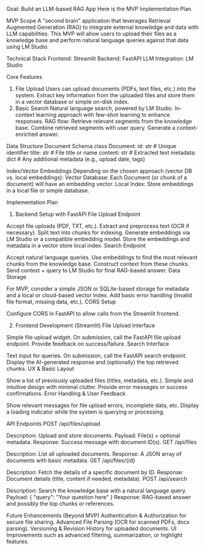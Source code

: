 Goal: Build an LLM-based RAG App
Here is the MVP Implementation Plan.

MVP Scope
A "second brain" application that leverages Retrieval Augmented Generation (RAG) to integrate external knowledge and data with LLM capabilities. This MVP will allow users to upload their files as a knowledge base and perform natural language queries against that data using LM Studio.

Technical Stack
Frontend: Streamlit
Backend: FastAPI
LLM Integration: LM Studio

Core Features
1. File Upload
Users can upload documents (PDFs, text files, etc.) into the system.
Extract key information from the uploaded files and store them in a vector database or simple on-disk index.
2. Basic Search
Natural language search, powered by LM Studio.
In-context learning approach with few-shot learning to enhance responses.
RAG flow:
Retrieve relevant segments from the knowledge base.
Combine retrieved segments with user query.
Generate a context-enriched answer.

Data Structure
Document Schema
class Document:
    id: str           # Unique identifier
    title: str        # File title or name
    content: str      # Extracted text
    metadata: dict    # Any additional metadata (e.g., upload date, tags)

Index/Vector Embeddings
Depending on the chosen approach (vector DB vs. local embeddings):
Vector Database: Each Document (or chunk of a document) will have an embedding vector.
Local Index: Store embeddings in a local file or simple database.

Implementation Plan
1. Backend Setup with FastAPI
File Upload Endpoint


Accept file uploads (PDF, TXT, etc.).
Extract and preprocess text (OCR if necessary).
Split text into chunks for indexing.
Generate embeddings via LM Studio or a compatible embedding model.
Store the embeddings and metadata in a vector store local index.
Search Endpoint


Accept natural language queries.
Use embeddings to find the most relevant chunks from the knowledge base.
Construct context from these chunks.
Send context + query to LM Studio for final RAG-based answer.
Data Storage


For MVP, consider a simple JSON or SQLite-based storage for metadata and a local or cloud-based vector index.
Add basic error handling (invalid file format, missing data, etc.).
CORS Setup


Configure CORS in FastAPI to allow calls from the Streamlit frontend.

2. Frontend Development (Streamlit)
File Upload Interface


Simple file upload widget.
On submission, call the FastAPI file upload endpoint.
Provide feedback on success/failure.
Search Interface


Text input for queries.
On submission, call the FastAPI search endpoint.
Display the AI-generated response and (optionally) the top retrieved chunks.
UX & Basic Layout


Show a list of previously uploaded files (titles, metadata, etc.).
Simple and intuitive design with minimal clutter.
Provide error messages or success confirmations.
Error Handling & User Feedback


Show relevant messages for file upload errors, incomplete data, etc.
Display a loading indicator while the system is querying or processing.

API Endpoints
POST /api/files/upload


Description: Upload and store documents.
Payload: File(s) + optional metadata.
Response: Success message with document ID(s).
GET /api/files


Description: List all uploaded documents.
Response: A JSON array of documents with basic metadata.
GET /api/files/{id}


Description: Fetch the details of a specific document by ID.
Response: Document details (title, content if needed, metadata).
POST /api/search


Description: Search the knowledge base with a natural language query.
Payload: { "query": "Your question here" }
Response: RAG-based answer and possibly the top chunks or references.

Future Enhancements (Beyond MVP)
Authentication & Authorization for secure file sharing.
Advanced File Parsing (OCR for scanned PDFs, docx parsing).
Versioning & Revision History for uploaded documents.
UI Improvements such as advanced filtering, summarization, or highlight features.
